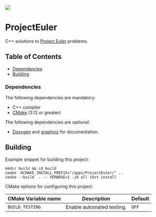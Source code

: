 <a href="https://github.com/moddyz/ProjectEuler/actions?query=workflow%3A%22Build+and+test%22"><img src="https://github.com/moddyz/ProjectEuler/workflows/Build%20and%20test/badge.svg"/></a>

# ProjectEuler

C++ solutions to [Project Euler](https://projecteuler.net) problems.

## Table of Contents

- [Dependencies](#dependencies)
- [Building](#building)

### Dependencies

The following dependencies are mandatory:
- C++ compiler
- [CMake](https://cmake.org/documentation/) (3.12 or greater)

The following dependencies are optional:
- [Doxygen](https://www.doxygen.nl/index.html) and [graphviz](https://graphviz.org/) for documentation.

## Building

Example snippet for building this project:
```
mkdir build && cd build
cmake -DCMAKE_INSTALL_PREFIX="/apps/ProjectEuler/" ..
cmake --build  . -- VERBOSE=1 -j8 all test install
```
CMake options for configuring this project:

| CMake Variable name     | Description                                                            | Default |
| ----------------------- | ---------------------------------------------------------------------- | ------- |
| `BUILD_TESTING`         | Enable automated testing.                                              | `OFF`   |
